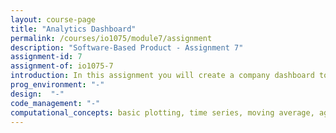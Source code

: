 ```yaml
---
layout: course-page
title: "Analytics Dashboard"
permalink: /courses/io1075/module7/assignment
description: "Software-Based Product - Assignment 7"
assignment-id: 7
assignment-of: io1075-7
introduction: In this assignment you will create a company dashboard to monitor the GoodNight Lamps of all your customers.
prog_environment: "-"
design:  "-"
code_management: "-"
computational_concepts: basic plotting, time series, moving average, aggregation, dashboard
---
```

